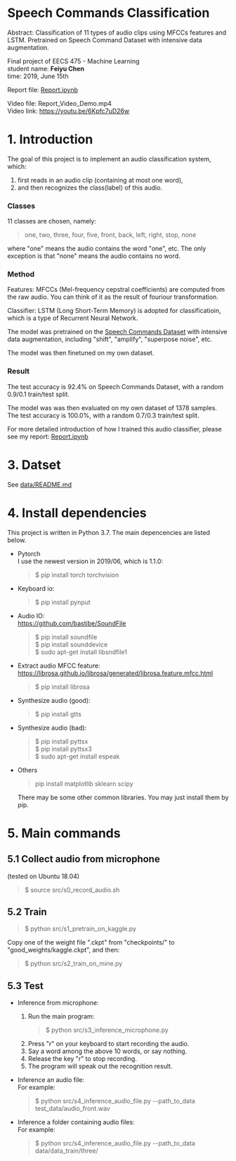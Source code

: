 # Speech Commands Classification
Abstract: Classification of 11 types of audio clips using MFCCs features and LSTM. Pretrained on Speech Command Dataset with intensive data augmentation.   

Final project of EECS 475 - Machine Learning  
student name: **Feiyu Chen**  
time: 2019, June 15th

Report file: [Report.ipynb](Report.ipynb)  

Video file: Report_Video_Demo.mp4  
Video link: https://youtu.be/6Kpfc7uD26w  

# 1. Introduction

The goal of this project is to implement an audio classification system, which: 
1. first reads in an audio clip (containing at most one word),
2. and then recognizes the class(label) of this audio.


### Classes  
11 classes are chosen, namely:   
> one, two, three, four, five, front, back, left, right, stop, none

where "one" means the audio contains the word "one", etc. The only exception is that "none" means the audio contains no word.

### Method  

Features: MFCCs (Mel-frequency cepstral coefficients) are computed from the raw audio. You can think of it as the result of fouriour transformation.

Classifier: LSTM (Long Short-Term Memory) is adopted for classificatioin, which is a type of Recurrent Neural Network.

The model was pretrained on the [Speech Commands Dataset](https://ai.googleblog.com/2017/08/launching-speech-commands-dataset.html) with intensive data augmentation, including "shift", "amplify", "superpose noise", etc.

The model was then finetuned on my own dataset.
    
### Result  

The test accuracy is 92.4% on Speech Commands Dataset, with a random 0.9/0.1 train/test split.

The model was was then evaluated on my own dataset of 1378 samples.  
The test accuracy is 100.0%, with a random 0.7/0.3 train/test split.  

For more detailed introduction of how I trained this audio classifier, please see my report: [Report.ipynb](Report.ipynb)   

# 3. Datset

See [data/README.md](data/README.md)

# 4. Install dependencies

This project is written in Python 3.7. The main depencencies are listed below.

* Pytorch   
    I use the newest version in 2019/06, which is 1.1.0:
    > $ pip install torch torchvision


* Keyboard io:  
    > $ pip install pynput  

* Audio IO:  
    https://github.com/bastibe/SoundFile  
    > $ pip install soundfile  
    > $ pip install sounddevice  
    > $ sudo apt-get install libsndfile1  

* Extract audio MFCC feature:  
    https://librosa.github.io/librosa/generated/librosa.feature.mfcc.html  
    > $ pip install librosa  

* Synthesize audio (good):  
    > $ pip install gtts  

* Synthesize audio (bad):  
    > $ pip install pyttsx  
    > $ pip install pyttsx3  
    > $ sudo apt-get install espeak  

* Others  
    > pip install matplotlib sklearn scipy

    There may be some other common libraries. You may just install them by pip.


# 5. Main commands

## 5.1 Collect audio from microphone

(tested on Ubuntu 18.04)

> $ source src/s0_record_audio.sh  

## 5.2 Train

> $ python src/s1_pretrain_on_kaggle.py  

Copy one of the weight file ".ckpt" from "checkpoints/" to "good_weights/kaggle.ckpt", and then:

> $ python src/s2_train_on_mine.py  

## 5.3 Test

* Inference from microphone:
    1. Run the main program:  
        > $ python src/s3_inference_microphone.py
    2. Press "r" on your keyboard to start recording the audio.
    3. Say a word among the above 10 words, or say nothing.
    4. Release the key "r" to stop recording.
    5. The program will speak out the recognition result.

* Inference an audio file:  
    For example:
    > $ python src/s4_inference_audio_file.py --path_to_data test_data/audio_front.wav

* Inference a folder containing audio files:  
    For example:
    > $ python src/s4_inference_audio_file.py --path_to_data data/data_train/three/